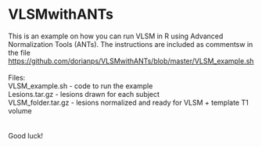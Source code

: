 VLSMwithANTs
============
This is an example on how you can run VLSM in R using Advanced Normalization Tools (ANTs).
The instructions are included as commentsw in the file https://github.com/dorianps/VLSMwithANTs/blob/master/VLSM_example.sh
<br><br>
Files:<br>
VLSM_example.sh - code to run the example<br>
Lesions.tar.gz - lesions drawn for each subject<br>
VLSM_folder.tar.gz - lesions normalized and ready for VLSM + template T1 volume<br>
<br><br>
Good luck!
